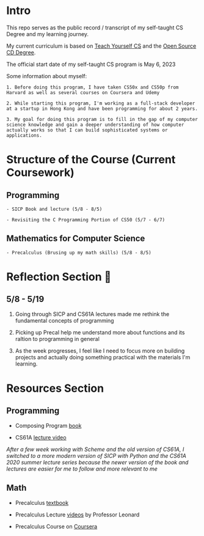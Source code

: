 # Intro

This repo serves as the public record / transcript of my self-taught CS Degree and my learning journey.

My current curriculum is based on [Teach Yourself CS]('https://teachyourselfcs.com/') and the [Open Source CD Degree]('https://github.com/ossu/computer-science').

The official start date of my self-taught CS program is May 6, 2023

Some information about myself:

    1. Before doing this program, I have taken CS50x and CS50p from Harvard as well as several courses on Coursera and Udemy

    2. While starting this program, I'm working as a full-stack developer at a startup in Hong Kong and have been programming for about 2 years.

    3. My goal for doing this program is to fill in the gap of my computer science knowledge and gain a deeper understanding of how computer actually works so that I can build sophisticated systems or applications.

# Structure of the Course (Current Coursework)

## Programming

    - SICP Book and lecture (5/8 - 8/5)

    - Revisiting the C Programming Portion of CS50 (5/7 - 6/7)

## Mathematics for Computer Science

    - Precalculus (Brusing up my math skills) (5/8 - 8/5)

# Reflection Section 💭

## 5/8 - 5/19

1. Going through SICP and CS61A lectures made me rethink the fundamental concepts of programming 

2. Picking up Precal help me understand more about functions and its raltion to programming in general

3. As the week progresses, I feel like I need to focus more on building projects and actually doing something practical with the materials I'm learning.

# Resources Section 

## Programming

- Composing Program [book]('http://composingprograms.com/')

- CS61A [lecture video]('https://inst.eecs.berkeley.edu/~cs61a/su20/')


*After a few week working with Scheme and the old version of CS61A, I switched to a more modern version of SICP with Python and the CS61A 2020 summer lecture series because the newer version of the book and lectures are easier for me to follow and more relevant to me*

## Math 

- Precalculus [textbook]('https://openstax.org/details/books/precalculus-2e')
- Precalculus Lecture [videos]('https://www.youtube.com/watch?v=9OOrhA2iKak&list=PLDesaqWTN6ESsmwELdrzhcGiRhk5DjwLP') by Professor Leonard

- Precalculus Course on [Coursera]('https://www.coursera.org/learn/precalculus-relations-functions/home/week/1') 

